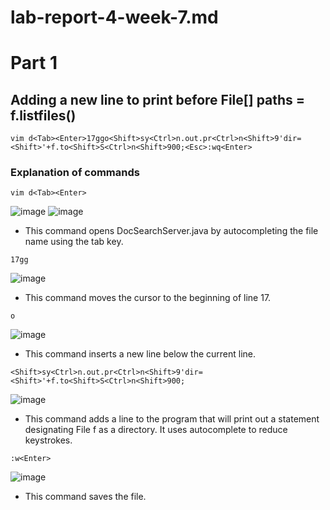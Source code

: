 # lab-report-4-week-7.md

# Part 1

## Adding a new line to print before File[] paths = f.listfiles()

```
vim d<Tab><Enter>17ggo<Shift>sy<Ctrl>n.out.pr<Ctrl>n<Shift>9'dir=<Shift>'+f.to<Shift>S<Ctrl>n<Shift>900;<Esc>:wq<Enter>
```

### Explanation of commands
```
vim d<Tab><Enter>
```
![image](https://user-images.githubusercontent.com/55713184/201541745-1783730a-8aee-471c-a8d7-60e14e48fb5f.png)
![image](https://user-images.githubusercontent.com/55713184/201540027-1004a5de-0dbd-485c-aa7d-571da1683294.png)

* This command opens DocSearchServer.java by autocompleting the file name using the tab key.

```
17gg
```
![image](https://user-images.githubusercontent.com/55713184/201540159-8f535247-d625-40c9-b2e6-e85d7b1e5bc0.png)

* This command moves the cursor to the beginning of line 17.

```
o
```
![image](https://user-images.githubusercontent.com/55713184/201540641-73a15c30-83b3-4e10-8c76-54a6d34e990b.png)

* This command inserts a new line below the current line.

```
<Shift>sy<Ctrl>n.out.pr<Ctrl>n<Shift>9'dir=<Shift>'+f.to<Shift>S<Ctrl>n<Shift>900;
```
![image](https://user-images.githubusercontent.com/55713184/201541460-f3d0b0f3-4495-4a70-9fa0-44f3d79611d6.png)

* This command adds a line to the program that will print out a statement designating File f as a directory. It uses autocomplete to reduce keystrokes.

```
:w<Enter>
```

![image](https://user-images.githubusercontent.com/55713184/201545746-552b380c-82a5-458f-9f35-262c4b1009e6.png)

* This command saves the file.


